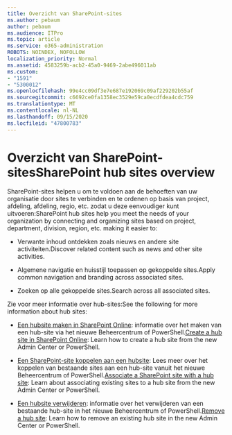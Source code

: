 ```yaml
---
title: Overzicht van SharePoint-sites
ms.author: pebaum
author: pebaum
ms.audience: ITPro
ms.topic: article
ms.service: o365-administration
ROBOTS: NOINDEX, NOFOLLOW
localization_priority: Normal
ms.assetid: 4583259b-acb2-45a0-9469-2abe496011ab
ms.custom:
- "1591"
- "5300012"
ms.openlocfilehash: 99e4cc09df3e7e687e192069c09af229202b55af
ms.sourcegitcommit: c6692ce0fa1358ec3529e59ca0ecdfdea4cdc759
ms.translationtype: MT
ms.contentlocale: nl-NL
ms.lasthandoff: 09/15/2020
ms.locfileid: "47800783"
---
```

# <a name="sharepoint-hub-sites-overview"></a><span data-ttu-id="7b9ae-102">Overzicht van SharePoint-sites</span><span class="sxs-lookup"><span data-stu-id="7b9ae-102">SharePoint hub sites overview</span></span>

<span data-ttu-id="7b9ae-103">SharePoint-sites helpen u om te voldoen aan de behoeften van uw organisatie door sites te verbinden en te ordenen op basis van project, afdeling, afdeling, regio, etc. zodat u deze eenvoudiger kunt uitvoeren:</span><span class="sxs-lookup"><span data-stu-id="7b9ae-103">SharePoint hub sites help you meet the needs of your organization by connecting and organizing sites based on project, department, division, region, etc. making it easier to:</span></span>

- <span data-ttu-id="7b9ae-104">Verwante inhoud ontdekken zoals nieuws en andere site activiteiten.</span><span class="sxs-lookup"><span data-stu-id="7b9ae-104">Discover related content such as news and other site activities.</span></span>

- <span data-ttu-id="7b9ae-105">Algemene navigatie en huisstijl toepassen op gekoppelde sites.</span><span class="sxs-lookup"><span data-stu-id="7b9ae-105">Apply common navigation and branding across associated sites.</span></span> 

- <span data-ttu-id="7b9ae-106">Zoeken op alle gekoppelde sites.</span><span class="sxs-lookup"><span data-stu-id="7b9ae-106">Search across all associated sites.</span></span>

<span data-ttu-id="7b9ae-107">Zie voor meer informatie over hub-sites:</span><span class="sxs-lookup"><span data-stu-id="7b9ae-107">See the following for more information about hub sites:</span></span>
- <span data-ttu-id="7b9ae-108">[Een hubsite maken in SharePoint Online](https://docs.microsoft.com/sharepoint/create-hub-site): informatie over het maken van een hub-site via het nieuwe Beheercentrum of PowerShell.</span><span class="sxs-lookup"><span data-stu-id="7b9ae-108">[Create a hub site in SharePoint Online](https://docs.microsoft.com/sharepoint/create-hub-site): Learn how to create a hub site from the new Admin Center or PowerShell.</span></span>

- <span data-ttu-id="7b9ae-109">[Een SharePoint-site koppelen aan een hubsite](https://support.office.com/article/associate-a-sharepoint-site-with-a-hub-site-ae0009fd-af04-4d3d-917d-88edb43efc05): Lees meer over het koppelen van bestaande sites aan een hub-site vanuit het nieuwe Beheercentrum of PowerShell.</span><span class="sxs-lookup"><span data-stu-id="7b9ae-109">[Associate a SharePoint site with a hub site](https://support.office.com/article/associate-a-sharepoint-site-with-a-hub-site-ae0009fd-af04-4d3d-917d-88edb43efc05): Learn about associating existing sites to a hub site from the new Admin Center or PowerShell.</span></span>

- <span data-ttu-id="7b9ae-110">[Een hubsite verwijderen](https://docs.microsoft.com/sharepoint/remove-hub-site): informatie over het verwijderen van een bestaande hub-site in het nieuwe Beheercentrum of PowerShell.</span><span class="sxs-lookup"><span data-stu-id="7b9ae-110">[Remove a hub site](https://docs.microsoft.com/sharepoint/remove-hub-site): Learn how to remove an existing hub site in the new Admin Center or PowerShell.</span></span>

